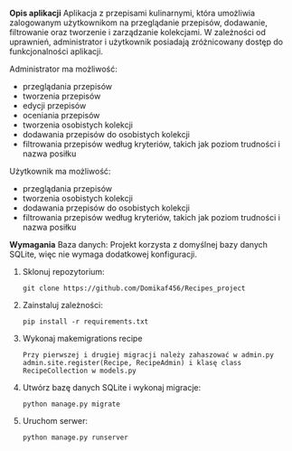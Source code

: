**Opis aplikacji**
Aplikacja z przepisami kulinarnymi, która umożliwia zalogowanym użytkownikom na przeglądanie przepisów, dodawanie, filtrowanie oraz tworzenie i zarządzanie kolekcjami.
W zależności od uprawnień, administrator i użytkownik posiadają zróżnicowany dostęp do funkcjonalności aplikacji.

Administrator ma możliwość:
- przeglądania przepisów
- tworzenia przepisów
- edycji przepisów
- oceniania przepisów
- tworzenia osobistych kolekcji
- dodawania przepisów do osobistych kolekcji
- filtrowania przepisów według kryteriów, takich jak poziom trudności i nazwa posiłku

Użytkownik ma możliwość:
- przeglądania przepisów
- tworzenia osobistych kolekcji
- dodawania przepisów do osobistych kolekcji
- filtrowania przepisów według kryteriów, takich jak poziom trudności i nazwa posiłku
  
**Wymagania**
Baza danych: Projekt korzysta z domyślnej bazy danych SQLite, więc nie wymaga dodatkowej konfiguracji.

1. Sklonuj repozytorium:
   ```
   git clone https://github.com/Domikaf456/Recipes_project
   ```
2. Zainstaluj zależności:
   ```
   pip install -r requirements.txt

3. Wykonaj makemigrations recipe
   ```
   Przy pierwszej i drugiej migracji należy zahaszować w admin.py admin.site.register(Recipe, RecipeAdmin) i klasę class RecipeCollection w models.py
   
4. Utwórz bazę danych SQLite i wykonaj migracje:
   ```
   python manage.py migrate

5. Uruchom serwer:
   ```
   python manage.py runserver
